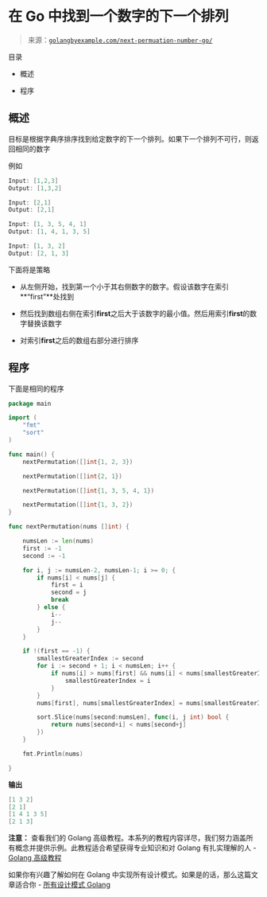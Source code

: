 <!--yml

类别：未分类

日期：2024-10-13 06:42:54

-->

# 在 Go 中找到一个数字的下一个排列

> 来源：[`golangbyexample.com/next-permuation-number-go/`](https://golangbyexample.com/next-permuation-number-go/)

目录

+   概述

+   程序

## **概述**

目标是根据字典序排序找到给定数字的下一个排列。如果下一个排列不可行，则返回相同的数字

例如

```go
Input: [1,2,3]
Output: [1,3,2]

Input: [2,1]
Output: [2,1]

Input: [1, 3, 5, 4, 1]
Output: [1, 4, 1, 3, 5]

Input: [1, 3, 2]
Output: [2, 1, 3]
```

下面将是策略

+   从左侧开始，找到第一个小于其右侧数字的数字。假设该数字在索引**“first”**处找到

+   然后找到数组右侧在索引**first**之后大于该数字的最小值。然后用索引**first**的数字替换该数字

+   对索引**first**之后的数组右部分进行排序

## **程序**

下面是相同的程序

```go
package main

import (
	"fmt"
	"sort"
)

func main() {
	nextPermutation([]int{1, 2, 3})

	nextPermutation([]int{2, 1})

	nextPermutation([]int{1, 3, 5, 4, 1})

	nextPermutation([]int{1, 3, 2})
}

func nextPermutation(nums []int) {

	numsLen := len(nums)
	first := -1
	second := -1

	for i, j := numsLen-2, numsLen-1; i >= 0; {
		if nums[i] < nums[j] {
			first = i
			second = j
			break
		} else {
			i--
			j--
		}
	}

	if !(first == -1) {
		smallestGreaterIndex := second
		for i := second + 1; i < numsLen; i++ {
			if nums[i] > nums[first] && nums[i] < nums[smallestGreaterIndex] {
				smallestGreaterIndex = i
			}
		}
		nums[first], nums[smallestGreaterIndex] = nums[smallestGreaterIndex], nums[first]

		sort.Slice(nums[second:numsLen], func(i, j int) bool {
			return nums[second+i] < nums[second+j]
		})
	}

	fmt.Println(nums)

}
```

**输出**

```go
[1 3 2]
[2 1]
[1 4 1 3 5]
[2 1 3]
```

**注意：** 查看我们的 Golang 高级教程。本系列的教程内容详尽，我们努力涵盖所有概念并提供示例。此教程适合希望获得专业知识和对 Golang 有扎实理解的人 - [Golang 高级教程](https://golangbyexample.com/golang-comprehensive-tutorial/)

如果你有兴趣了解如何在 Golang 中实现所有设计模式。如果是的话，那么这篇文章适合你 - [所有设计模式 Golang](https://golangbyexample.com/all-design-patterns-golang/)


